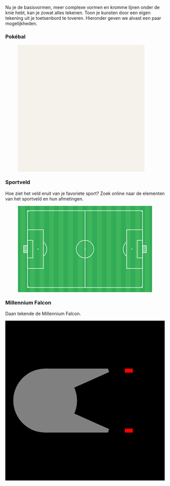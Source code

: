 Nu je de basisvormen, meer complexe vormen en kromme lijnen onder de knie hebt, kan je zowat alles tekenen. Toon je kunsten door een eigen tekening uit je toetsenbord te toveren. Hieronder geven we alvast een paar mogelijkheden.

### Pokébal

<figure>
<svg id="pokemon" xmlns="http://www.w3.org/2000/svg" version="1.1" width="400px" height="400px" viewBox="-100 -100 200 200">

  <defs>
    <radialGradient id="licht" cx="0.25" cy="0.20" r="0.35">
      <stop offset="0%" stop-color="rgb(255,255,255,0.75)" />
      <stop offset="100%" stop-color="rgb(255,0,0,0.0)" />
    </radialGradient>
    <radialGradient id="donker" cx="0.25" cy="0.25" r="1">
      <stop offset="0%" stop-color="white" />
      <stop offset="50%" stop-color="white" />
      <stop offset="100%" stop-color="#d6d6d6" />
    </radialGradient>
  </defs>

  <style>
    #pokemon .rooster {
      display: none;
    }
    #pokemon .rooster path {
      fill: none;
      stroke: royalblue;
      stroke-width: 600;
    }
  </style>

  <rect x="-100" y="-100" width="200" height="200" fill="#F5F1EB" />

  <g class="rooster">
    <path d="M-90,0 L180,0" stroke-dasharray="0.2,9.6,0.2,0"></path>
    <path d="M0,-90 L0,180" stroke-dasharray="0.2,9.6,0.2,0"></path>
    <path d="M-90,0 L180,0" stroke-dasharray="1,98,1,0"></path>
    <path d="M0,-90 L0,180" stroke-dasharray="1,98,1,0"></path>
  </g>

  <path stroke="none" fill="rgb(255,0,0,0.6)" d="
    M -90,0
    L 90,0
    A 90,90,0,0,0,-90,0"
  />
  <path stroke="none" fill="url(#donker)" d="
    M -90,0
    L 90,0
    A 90,90,0,0,1,-90,0"
  />

  <line x1="-90" y1="0" x2="90" y2="0" stroke="black" stroke-width="6" />
  <circle cx="0" cy="0" r="30" fill="white" stroke="black" stroke-width="6" />
  <circle cx="0" cy="0" r="20" fill="white" stroke="black" stroke-width="6" />
  <circle cx="0" cy="0" r="90" fill="url(#licht)"/>
  <circle cx="0" cy="0" r="90" fill="none" stroke="black" stroke-width="6" />

</svg>
</figure>

### Sportveld

Hoe ziet het veld eruit van je favoriete sport? Zoek online naar de elementen van het sportveld en hun afmetingen.

<figure>
<svg id="soccer" xmlns="http://www.w3.org/2000/svg" width="560px" version="1.1" height="360px" viewBox="-70 -45 140 90">

  <style>
    #soccer .chalk {
      fill: none;
      stroke: white;
      stroke-width: 0.5;
    }
  </style>

  <defs>
    <clipPath id="speelveld">
      <rect x="-43.5" y="-10" width="10" height="20"  />
    </clipPath>
    <g id="half">
      <rect class="chalk" x="-60" y="-20.16" width="16.5" height="40.32" />
      <rect class="chalk" x="-60" y="-9.16" width="5.5" height="18.32" />
      <circle cx="-49" cy="0" r=".5" fill="white" stroke="none" />
      <circle class="chalk" cx="-49" cy="0" r="9.15" fill="none" clip-path="url(#speelveld)" />
      <path class="chalk" d="M-60,39 A1,1,0,0,1,-59,40" />
      <path class="chalk" d="M-60,-39 A1,1,0,0,0,-59,-40" />
      <rect class="chalk" x="-64" y="-3.66" width="4" height="7.32" />
      <line x1="-64" y1="0" x2="-60" y2="0" fill="none" stroke="white" stroke-width="7.32" stroke-dasharray="0.1 0.4" />
      <line x1="-62" y1="-3.66" x2="-62" y2="3.66" fill="none" stroke="white" stroke-width="4" stroke-dasharray="0.1 0.4" />
    </g>
  </defs>

  <rect x="-70" y="-50" width="140" height="100" fill="#3fb55d" stroke="none" />
  <line x1="-70" y1="0" x2="70" y2="0" stroke="#32ac57" stroke-width="100" stroke-dasharray="2.5 5 2.5 0" />

  <rect class="chalk" x="-60" y="-40" width="120" height="80" />
  <line class="chalk" x1="0" y1="-40" x2="0" y2="40" />
  <use href="#half" x="0" y="0" />
  <use href="#half" x="0" y="0" transform="scale(-1.0)" />

  <circle cx="0" cy="0" r=".5" fill="white" stroke="none" />
  <circle class="chalk" cx="0" cy="0" r="9.15" />

</svg>
</figure>

### Millennium Falcon

Daan tekende de Millennium Falcon.

<svg width="600px" hight="600px" viewBox="-100 -100 200 200">
<rect x="-100" y="-100" width="200" height="200" fill="black" />
<circle cx="-50" cy="O" r="40" fill="#808080" /> 
<defs>
    <clipPath id="bal">
    <circle cx="-100" cy="0" r="135" fill="none" />
    </clipPath>
</defs>
<polygon clip-path="url(#bal)" points="-50,-40 40,-40 -50,0" fill="#808080" />
<polygon clip-path="url(#bal)" points="-50,0 -50,40 40,40" fill="#808080" />
<rect x="50" y="-40" width="10" height="5" fill="red" />
<rect x="50" y="35" width="10" height="5" fill="red" />
</svg>